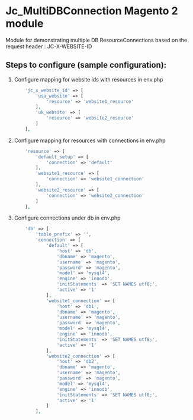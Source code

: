 # Jc_MultiDBConnection Magento 2 module

Module for demonstrating multiple DB ResourceConnections based on the request header : JC-X-WEBSITE-ID

## Steps to configure (sample configuration):

1. Configure mapping for website ids with resources in env.php
    ```php
        'jc_x_website_id' => [
            'usa_website' => [
                'resource' => 'website1_resource'
            ],
            'uk_website' => [
                'resource' => 'website2_resource'
            ]
        ],
    ```
2. Configure mapping for resources with connections in env.php
    ```php
        'resource' => [
            'default_setup' => [
                'connection' => 'default'
            ],
            'website1_resource' => [
                'connection' => 'website1_connection'
            ],
            'website2_resource' => [
                'connection' => 'website2_connection'
            ]
        ],
    ```
3. Configure connections under db in env.php
    ```php
        'db' => [
            'table_prefix' => '',
            'connection' => [
                'default' => [
                    'host' => 'db',
                    'dbname' => 'magento',
                    'username' => 'magento',
                    'password' => 'magento',
                    'model' => 'mysql4',
                    'engine' => 'innodb',
                    'initStatements' => 'SET NAMES utf8;',
                    'active' => '1'
                ],
                'website1_connection' => [
                    'host' => 'db1',
                    'dbname' => 'magento',
                    'username' => 'magento',
                    'password' => 'magento',
                    'model' => 'mysql4',
                    'engine' => 'innodb',
                    'initStatements' => 'SET NAMES utf8;',
                    'active' => '1'
                ],
                'website2_connection' => [
                    'host' => 'db2',
                    'dbname' => 'magento',
                    'username' => 'magento',
                    'password' => 'magento',
                    'model' => 'mysql4',
                    'engine' => 'innodb',
                    'initStatements' => 'SET NAMES utf8;',
                    'active' => '1'
                ]
            ],
    ```
